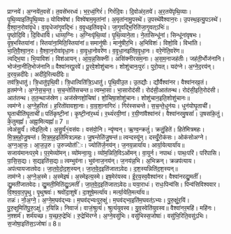 

  
प्राग्नये॑। अ॒ग्नये॑त॒वसे॑। त॒वसे॑भरध्वं। भ॒र॒ध्वं॒गिरं॑। गिरं॑दि॒वः। दि॒वोअ॑र॒तये॑। अ॒र॒तये॑पृथि॒व्याः। पृ॒थि॒व्याइति॑पृ॒थि॒व्याः॥ योविश्वे॑षां। विश्वे॑षाम॒मृता॑नां। अ॒मृता॑नामु॒पस्थे॑। उ॒पस्थे॑वैश्वान॒रः। उ॒पस्थ॒इत्यु॒पऽस्थे॑। वै॒श्वा॒न॒रोवा॑वृ॒धे। वा॒वृ॒धेजा॑गृ॒वद्भिः॑। व॒वृ॒धइति॑ववृधे। जा॒गृ॒वद्भि॒रिति॑जा॒गृ॒वत्ऽभिः॑॥  
पृ॒ष्ठोदि॒वि। दि॒विधायि॑। धाय्य॒ग्निः। अ॒ग्निःपृ॑थि॒व्यां। पृ॒थि॒व्याने॒ता। ने॒तासिन्धू॑नां। सिन्धू॑नांवृषभः। वृ॒ष॒भस्तिया॑नां। स्तिया॑ना॒मिति॒स्तिया॑नां॥ समानु॑षीः। मानु॑षीर॒भि। अ॒भिविशः॑। विशो॒वि। विभा॑ति। भा॒ति॒वै॒श्वा॒न॒रः। वै॒श्वा॒न॒रोवा॑वृधा॒नः। वा॒वृ॒धा॒नोवरे॑ण। व॒वृ॒धा॒नइति॑व॒वृ॒धा॒नः। वरे॒णॆति॒वरे॑ण॥  
त्वद्भि॒या। भि॒याविशः॑। विश॑आयन्। आ॒य॒न्न॒सिक्नीः॑। असि॑क्नीरसम॒नाः। अ॒स॒म॒नाजह॑तीः। जह॑ती॒र्भोज॑नानि। भोज॑ना॒नीति॒भोज॑नानि॥ वैश्वा॑नरपू॒रवे॑। पू॒रवे॒शोशु॑चानः। शोशु॑चानः॒पुरः॑। पुरो॒यत्। यद॑ग्ने। अ॒ग्ने॒द॒रय॑न्। द॒रय॒न्नदी॑देः। अदी॑दे॒रित्यदी॑देः॥  
तव॑त्रि॒धातु॑। त्रि॒धातु॑पृथि॒वी। त्रि॒धात्विति॑त्रि॒ऽधातु॑। पृ॒थि॒वीउ॒त। उ॒तद्यौः। द्यौर्वैश्वा॑नर। वैश्वा॑नरव्र॒तं। व्र॒तम॑ग्ने। अ॒ग्ने॒स॒च॒न्त॒। स॒च॒न्तेति॑सचन्त॥ त्वम्भा॒सा। भा॒सारोद॑सी। रोद॑सी॒आत॑तन्थ। रोद॑सी॒इति॒रोद॑सी। आत॑तन्थ। त॒त॒न्थाज॑स्रेण। अज॑स्रेणशो॒चिषा॑। शो॒चिषा॒शोशु॑चानः। शोशु॑चान॒इति॒शोशु॑चानः॥  
त्वम॑ग्ने। अ॒ग्ने॒ह॒रितः॑। ह॒रितो॑वावशा॒नाः। वा॒व॒शा॒नागिरः॑। गिर॑स्सचन्ते। स॒च॒न्ते॒धुन॑यः। धुन॑योघृ॒ताची॑। घृ॒ताचीति॑घृ॒ताची॑॥ पतिं॑कृष्टी॒नां। कृ॒ष्टी॒नांर॒थ्यं॑। र॒थ्यं॑रयी॒णां। र॒यी॒णांवैश्वा॑नरं। वैश्वा॑नरमु॒षसां॑। उ॒षसां॑के॒तुं। के॒तुमह्नां॑। अह्ना॒मित्यह्नां॑॥ 7 ॥  
त्वेअ॑सु॒र्यं॑। त्वेइति॒त्वे। अ॒सु॒र्यं१॒॑वस॑वः। वस॑वो॒नि। न्यृ॑ण्वन्। ऋ॒ण्व॒न्क्रतुं॑। क्रतुं॒हिते॑। हिते॑मित्रमहः। मि॒त्र॒म॒हो॒जु॒षन्त॑। मि॒त्र॒म॒ह॒इति॑मित्रऽमहः। जु॒षन्तेति॑जु॒षन्त॑॥ त्वन्दस्यू॑न्। दस्यूँ॒रोक॑सः। ओक॑सोअग्ने। अ॒ग्न॒आ॒जः॒। आ॒ज॒उ॒रु। उ॒रुज्योत॑िः। ज्योति॑र्ज॒नय॑न्। ज॒नय॒न्नार्या॑य। आर्या॒येत्यार्या॑य॥  
सजाय॑मानःपर॒मे। प॒र॒मेव्यो॑मन्। व्यो॑मन्वा॒युः। व्यो॑म॒न्निति॒विऽओ॑मन्। वा॒युर्न। नपाथः॑। पाथः॒परि॑। परि॑पासि। पा॒सि॒स॒द्यः। स॒द्यइति॑स॒द्यः॥ त्वम्भुव॑ना। भुव॑नाज॒नय॑न्। ज॒नय॑न्न॒भि। अ॒भिक्रन्। क्रन्नप॑त्याय। अप॑त्यायजातवेदः। जा॒त॒वे॒दो॒द॒श॒स्यन्। जा॒त॒वे॒द॒इति॑जातऽवेदः। द॒श॒स्यन्निति॑द॒श॒स्यन्॥  
ताम॑ग्ने। अ॒ग्ने॒अ॒स्मे। अ॒स्मेइषं॑। अ॒स्मेइत्य॒स्मे। इष॒मेर॑यस्व। ई॒र॒य॒स्व॒वैश्वा॑नर। वैश्वा॑नरद्यु॒मतीं॑। द्यु॒मती॑जातवेदः। द्यु॒मती॒मिति॑द्यु॒ऽमतीं॑। जा॒त॒वे॒द॒इति॑जातऽवेदः॥ यया॒राधः॑। राधः॒पिन्व॑सि। पिन्व॑सिविश्ववार। वि॒श्व॒वा॒र॒पृ॒थु। पृ॒थुश्रवः॑। श्रवो॑दा॒शुषे॑। दा॒शुषे॒मर्त्या॑य। मर्त्या॒येति॒मर्त्या॑य॥  
तन्नः॑। नो॒अ॒ग्ने॒। अ॒ग्ने॒म॒घव॑द्भ्यः। म॒घव॑द्भ्यःपुरु॒क्षुं। म॒घव॑द्भ्य॒इति॑म॒घवत्॑ऽभ्यः। पु॒रु॒क्षुं॒र॒यिं। पु॒रु॒क्षुमिति॑पु॒रु॒ऽक्षुं। र॒यिन्नि। निवाजं॑। वाजं॒श्रुत्यं॑। श्रुत्यं॑युवस्व। यु॒व॒स्वेति॑युवस्व॥ वैश्वा॑नर॒महि॑। महि॑नः। न॒श्शर्म॑। शर्म॑यच्छ। य॒च्छ॒रु॒द्रेभिः॑। रु॒द्रेभि॑रग्ने। अ॒ग्ने॒वसु॑भिः। वसु॑भिस्स॒जोषाः॑। वसु॑भि॒रिति॒वसु॑ऽभिः। स॒जोषा॒इति॑स॒ऽजोषाः॑॥ 8॥  
